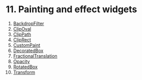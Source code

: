 # 11. Painting and effect widgets 

1. [BackdropFilter]()
2. [ClipOval]()
3. [ClipPath]()
4. [ClipRect]()
5. [CustomPaint]()
6. [DecoratedBox]()
7. [FractionalTranslation]()
8. [Opacity]()
9. [RotatedBox]()
10. [Transform]()